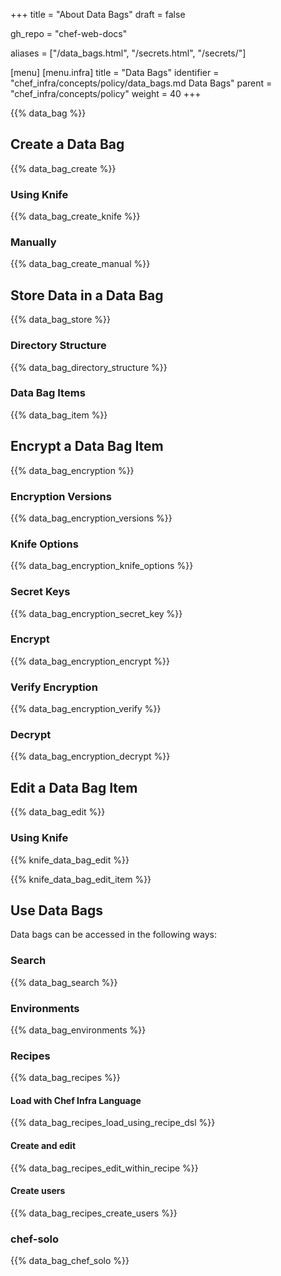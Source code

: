 +++
title = "About Data Bags"
draft = false

gh_repo = "chef-web-docs"

aliases = ["/data_bags.html", "/secrets.html", "/secrets/"]

[menu]
  [menu.infra]
    title = "Data Bags"
    identifier = "chef_infra/concepts/policy/data_bags.md Data Bags"
    parent = "chef_infra/concepts/policy"
    weight = 40
+++

{{% data_bag %}}

## Create a Data Bag

{{% data_bag_create %}}

### Using Knife

{{% data_bag_create_knife %}}

### Manually

{{% data_bag_create_manual %}}

## Store Data in a Data Bag

{{% data_bag_store %}}

### Directory Structure

{{% data_bag_directory_structure %}}

### Data Bag Items

{{% data_bag_item %}}

## Encrypt a Data Bag Item

{{% data_bag_encryption %}}

### Encryption Versions

{{% data_bag_encryption_versions %}}

### Knife Options

{{% data_bag_encryption_knife_options %}}

### Secret Keys

{{% data_bag_encryption_secret_key %}}

### Encrypt

{{% data_bag_encryption_encrypt %}}

### Verify Encryption

{{% data_bag_encryption_verify %}}

### Decrypt

{{% data_bag_encryption_decrypt %}}

## Edit a Data Bag Item

{{% data_bag_edit %}}

### Using Knife

{{% knife_data_bag_edit %}}

{{% knife_data_bag_edit_item %}}

## Use Data Bags

Data bags can be accessed in the following ways:

### Search

{{% data_bag_search %}}

### Environments

{{% data_bag_environments %}}

### Recipes

{{% data_bag_recipes %}}

#### Load with Chef Infra Language

{{% data_bag_recipes_load_using_recipe_dsl %}}

#### Create and edit

{{% data_bag_recipes_edit_within_recipe %}}

#### Create users

{{% data_bag_recipes_create_users %}}

### chef-solo

{{% data_bag_chef_solo %}}
